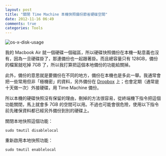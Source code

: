 ```yaml
---
layout: post
title: "關閉 Time Machine 本機快照備份節省硬碟空間"
date: 2012-11-16 06:49
comments: true
categories: Tools
---
```

![os-x-disk-usage](http://lh4.googleusercontent.com/-DdQoYkv3voo/UKVzqUZRQEI/AAAAAAAAFWw/XN5s9URR5OI/s690/%25E8%259E%25A2%25E5%25B9%2595%25E5%25BF%25AB%25E7%2585%25A7%25202012-11-16%2520%25E4%25B8%258A%25E5%258D%25886.58.10.png)

我的 Macbook Air 就一個硬碟一個磁區，所以硬碟快照備份在本機一點意義也沒有，因為一旦硬碟掛了，那連備份也一起跟著掛。而且總容量只有 128GB，備份的檔案就吃掉 7GB 了，所以我打算把這個本地備份的功能給關掉。

此外，備份的意思就是要備份在不同的地方，備份在本機也是多此一舉。我通常會把一些常用但非「極機密」的資料，另外備份在 [Dropbox][dropbox] 上；也會定期（通常是十天做一次）外接硬碟，用 Time Machine 備份。

所以本機的硬碟快照沒有保留的理由，刪掉的方法很容易，從終端機下指令把這個功能關閉，馬上就會多 7GB 的空間可以用。不過也可能會很危險，使用以下指令前先確保資料都已經另外備份到別的硬碟上。

關閉本地快照這個功能：

    sudo tmutil disablelocal

重新啟用本地快照功能：

    sudo tmutil enablelocal

[dropbox]: https://www.dropbox.com/